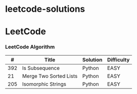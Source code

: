 # leetcode-solutions
LeetCode
========

### LeetCode Algorithm

| # | Title | Solution | Difficulty |
|---| ----- | -------- | ---------- |
|392| Is Subsequence | Python | EASY |
|21| Merge Two Sorted Lists | Python | EASY |
|205| Isomorphic Strings | Python | EASY |
